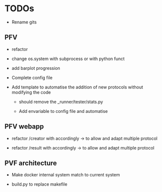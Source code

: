 # TODOs

* Rename gits

## PFV

* refactor

* change os.system with subprocess or with python funct

* add barplot progression

* Complete config file

* Add template to automatise the addition of new protocols without modifying the code

    * should remove the <protocol>_runner/tester/stats.py

    * Add envariable to config file and automatise


## PFV webapp

* refactor /creator with accordingly -> to allow and adapt multiple protocol

* refactor /result with accordingly -> to allow and adapt multiple protocol

## PVF architecture

* Make docker internal system match to current system

* build.py to replace makefile